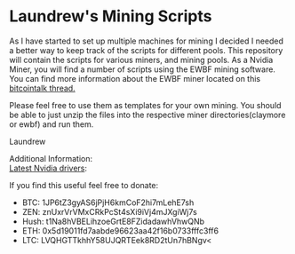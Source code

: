 # Laundrew's Mining Scripts

As I have started to set up multiple machines for mining I decided I needed a better way to keep track of the scripts for different pools. This repository will contain the scripts for various miners, and mining pools. As a Nvidia Miner, you will find a number of scripts using the EWBF mining software. You can find more information about the EWBF miner located on this <a href="https://bitcointalk.org/index.php?topic=1707546.0"> bitcointalk thread.</a>

Please feel free to use them as templates for your own mining.  You should be able to just unzip the files into the respective miner directories(claymore or ewbf) and run them.

Laundrew

Additional Information:<br>
<a href="http://www.nvidia.com/Download/index.aspx">Latest Nvidia drivers</a>:


If you find this useful feel free to donate:
* BTC: 1JP6tZ3gyAS6jPjH6kmCoF2hi7mLehE7sh
* ZEN: znUxrVrVMxCRkPcSt4sXi9iVj4mJXgiWj7s
* Hush: t1Na8hVBELihzoeGrtE8FZidadawhVhwQNb
* ETH: 0x5d19011fd7aabde96623aa42f16b0733fffc3ff6
* LTC: LVQHGTTkhhY58UJQRTEek8RD2tUn7hBNgv<


